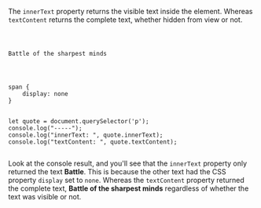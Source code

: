 The `innerText` property returns the visible text
inside the element. Whereas `textContent` returns the
complete text, whether hidden from view or not.

<Editor lang="javascript">
<code>
<panel lang="html">
<p>Battle <span>of the sharpest minds</span></p>
</panel>
<panel lang="css">
span {
    display: none
}
</panel>
<panel lang="javascript">
let quote = document.querySelector('p');
console.log("-----");
console.log("innerText: ", quote.innerText);
console.log("textContent: ", quote.textContent);
</panel>
</code>
</Editor>

Look at the console result, and
you'll see that the `innerText` property
only returned the text **Battle**. This is because the other
text had the CSS property `display` set to `none`.
Whereas the `textContent` property returned
the complete text, **Battle of the sharpest minds**
regardless of whether the text was visible or not.
